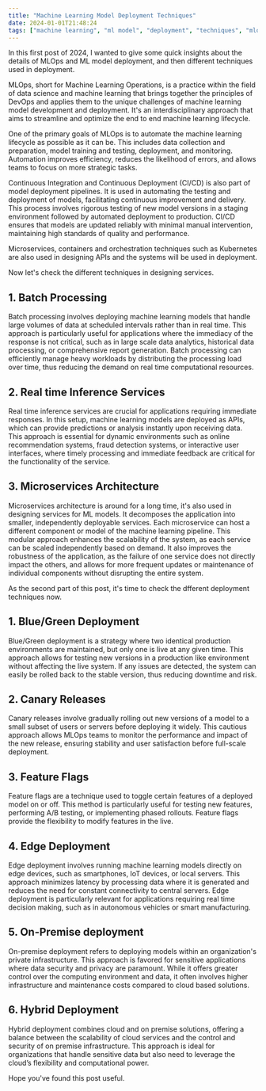 ```yaml
---
title: "Machine Learning Model Deployment Techniques"
date: 2024-01-01T21:48:24
tags: ["machine learning", "ml model", "deployment", "techniques", "mlops"]
---
```


In this first post of 2024, I wanted to give some quick insights about the details of MLOps and ML model deployment, and then different techniques used in deployment.

MLOps, short for Machine Learning Operations, is a practice within the field of data science and machine learning that brings together the principles of DevOps and applies them to the unique challenges of machine learning model development and deployment. It's an interdisciplinary approach that aims to streamline and optimize the end to end machine learning lifecycle.

One of the primary goals of MLOps is to automate the machine learning lifecycle as possible as it can be. This includes data collection and preparation, model training and testing, deployment, and monitoring. Automation improves efficiency, reduces the likelihood of errors, and allows teams to focus on more strategic tasks.

Continuous Integration and Continuous Deployment (CI/CD) is also part of model deployment pipelines. It is used in automating the testing and deployment of models, facilitating continuous improvement and delivery. This process involves rigorous testing of new model versions in a staging environment followed by automated deployment to production. CI/CD ensures that models are updated reliably with minimal manual intervention, maintaining high standards of quality and performance.

Microservices, containers and orchestration techniques such as Kubernetes are also used in designing APIs and the systems will be used in deployment.

Now let's check the different techniques in designing services.

## 1. Batch Processing

Batch processing involves deploying machine learning models that handle large volumes of data at scheduled intervals rather than in real time. This approach is particularly useful for applications where the immediacy of the response is not critical, such as in large scale data analytics, historical data processing, or comprehensive report generation. Batch processing can efficiently manage heavy workloads by distributing the processing load over time, thus reducing the demand on real time computational resources.

## 2. Real time Inference Services

Real time inference services are crucial for applications requiring immediate responses. In this setup, machine learning models are deployed as APIs, which can provide predictions or analysis instantly upon receiving data. This approach is essential for dynamic environments such as online recommendation systems, fraud detection systems, or interactive user interfaces, where timely processing and immediate feedback are critical for the functionality of the service.

## 3. Microservices Architecture

Microservices architecture is around for a long time, it's also used in designing services for ML models. It decomposes the application into smaller, independently deployable services. Each microservice can host a different component or model of the machine learning pipeline. This modular approach enhances the scalability of the system, as each service can be scaled independently based on demand. It also improves the robustness of the application, as the failure of one service does not directly impact the others, and allows for more frequent updates or maintenance of individual components without disrupting the entire system.

As the second part of this post, it's time to check the dfferent deployment techniques now.

## 1. Blue/Green Deployment

Blue/Green deployment is a strategy where two identical production environments are maintained, but only one is live at any given time. This approach allows for testing new versions in a production like environment without affecting the live system. If any issues are detected, the system can easily be rolled back to the stable version, thus reducing downtime and risk.

## 2. Canary Releases

Canary releases involve gradually rolling out new versions of a model to a small subset of users or servers before deploying it widely. This cautious approach allows MLOps teams to monitor the performance and impact of the new release, ensuring stability and user satisfaction before full-scale deployment.

## 3. Feature Flags

Feature flags are a technique used to toggle certain features of a deployed model on or off. This method is particularly useful for testing new features, performing A/B testing, or implementing phased rollouts. Feature flags provide the flexibility to modify features in the live.

## 4. Edge Deployment

Edge deployment involves running machine learning models directly on edge devices, such as smartphones, IoT devices, or local servers. This approach minimizes latency by processing data where it is generated and reduces the need for constant connectivity to central servers. Edge deployment is particularly relevant for applications requiring real time decision making, such as in autonomous vehicles or smart manufacturing.

## 5. On-Premise deployment

On-premise deployment refers to deploying models within an organization's private infrastructure. This approach is favored for sensitive applications where data security and privacy are paramount. While it offers greater control over the computing environment and data, it often involves higher infrastructure and maintenance costs compared to cloud based solutions.

## 6. Hybrid Deployment

Hybrid deployment combines cloud and on premise solutions, offering a balance between the scalability of cloud services and the control and security of on premise infrastructure. This approach is ideal for organizations that handle sensitive data but also need to leverage the cloud’s flexibility and computational power.

Hope you've found this post useful.
